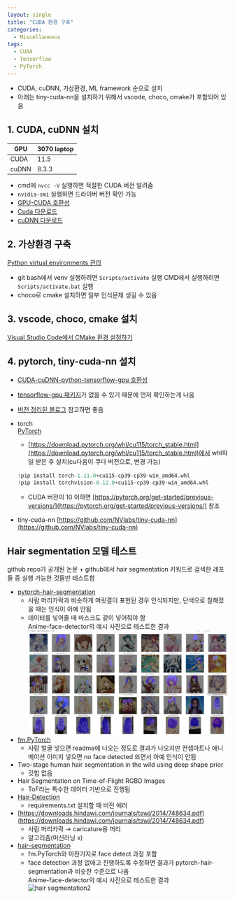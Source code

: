 ```yaml
---
layout: single
title: "CUDA 환경 구축"
categories:
  - Miscellaneous
tags:
  - CUDA
  - Tensorflow
  - PyTorch
---
```


- CUDA, cuDNN, 가상환경, ML framework 순으로 설치
- 아래는 tiny-cuda-nn을 설치하기 위해서 vscode, choco, cmake가 포함되어 있음

## 1. CUDA, cuDNN 설치

| GPU   | 3070 laptop |
| ----- | ----------- |
| CUDA  | 11.5        |
| cuDNN | 8.3.3       |

- cmd에 `nvcc -V` 실행하면 적절한 CUDA 버전 알려줌
- `nvidia-smi` 실행하면 드라이버 버전 확인 가능
- [GPU-CUDA 호환성](https://docs.nvidia.com/deploy/cuda-compatibility/index.html)
- [Cuda 다운로드](https://developer.nvidia.com/cuda-toolkit-archive)
- [cuDNN 다운로드](https://developer.nvidia.com/rdp/cudnn-archive)

## 2. 가상환경 구축

[Python virtual environments 관리](https://siriyaoff.github.io/miscellaneous/Misc-python-virtual-envs.md)

- git bash에서 venv 실행하려면 `Scripts/activate` 실행
  CMD에서 실행하려면 `Scripts/activate.bat` 실행
- choco로 cmake 설치하면 일부 인식문제 생길 수 있음

## 3. vscode, choco, cmake 설치

[Visual Studio Code에서 CMake 환경 설정하기](https://evandde.github.io/vscode-cmake/)

## 4. pytorch, tiny-cuda-nn 설치

- [CUDA-cuDNN-python-tensorflow-gpu 호환성](https://www.tensorflow.org/install/source_windows#tested_build_configurations)
- [tensorflow-gpu 패키지](https://anaconda.org/search?q=platform%3Awin-64+tensorflow-gpu)가 없을 수 있기 때문에 먼저 확인하는게 나음
- [버전 정리된 블로그](https://velog.io/@boom109/Conda-Env-Tensorflow-Pytorch-%ED%99%98%EA%B2%BD-%EA%B5%AC%EC%84%B1) 참고하면 좋음

- torch  
  [PyTorch](https://pytorch.org/get-started/locally/)
  - [https://download.pytorch.org/whl/cu115/torch_stable.html](https://download.pytorch.org/whl/cu115/torch_stable.html)에서 whl파일 받은 후 설치(cu다음이 쿠다 버전으로, 변경 가능)
  ```python
  !pip install torch-1.11.0+cu115-cp39-cp39-win_amd64.whl
  !pip install torchvision-0.12.0+cu115-cp39-cp39-win_amd64.whl
  ```
  - CUDA 버전이 10 이하면 [https://pytorch.org/get-started/previous-versions/](https://pytorch.org/get-started/previous-versions/) 참조
- tiny-cuda-nn
  [https://github.com/NVlabs/tiny-cuda-nn](https://github.com/NVlabs/tiny-cuda-nn)

## Hair segmentation 모델 테스트

github repo가 공개된 논문 + github에서 hair segmentation 키워드로 검색한 레포들 중 실행 가능한 것들만 테스트함

- [pytorch-hair-segmentation](https://github.com/YBIGTA/pytorch-hair-segmentation)
  - 사람 머리카락과 비슷하게 머릿결이 표현된 경우 인식되지만, 단색으로 칠해졌을 때는 인식이 아예 안됨
  - 데이터를 넣어줄 때 마스크도 같이 넣어줘야 함  
    Anime-face-detector의 예시 사진으로 테스트한 결과  
    ![hair segmentation1](https://raw.githubusercontent.com/siriyaoff/siriyaoff.github.io/master/assets/img/hair-segmentation1.png)
- [fm.PyTorch](https://github.com/ash11sh/fm.PyTorch)
  - 사람 얼굴 넣으면 readme에 나오는 정도로 결과가 나오지만 컨셉아트나 애니메이션 이미지 넣으면 no face detected 뜨면서 아예 인식이 안됨
- Two-stage human hair segmentation in the wild using deep shape prior
  - 깃헙 없음
- Hair Segmentation on Time-of-Flight RGBD Images
  - ToF라는 특수한 데이터 기반으로 진행됨
- [Hair-Detection](https://github.com/Papich23691/Hair-Detection)
  - requirements.txt 설치할 때 버전 에러
- [https://downloads.hindawi.com/journals/tswj/2014/748634.pdf](https://downloads.hindawi.com/journals/tswj/2014/748634.pdf)
  - 사람 머리카락 → caricature용 머리
  - 알고리즘(머신러닝 x)
- [hair-segmentation](https://github.com/thangtran480/hair-segmentation)
  - fm.PyTorch와 마찬가지로 face detect 과정 포함
  - face detection 과정 없애고 진행하도록 수정하면 결과가 pytorch-hair-segmentation과 비슷한 수준으로 나옴  
    Anime-face-detector의 예시 사진으로 테스트한 결과  
    ![hair segmentation2](https://raw.githubusercontent.com/siriyaoff/siriyaoff.github.io/master/assets/img/hair-segmentation2.png)

